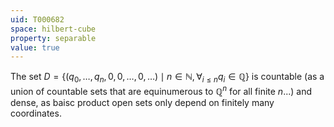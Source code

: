 ```yaml
---
uid: T000682
space: hilbert-cube
property: separable
value: true
---
```

The set $D = \{(q_0,\ldots,q_n,0,0,\ldots,0,\ldots)\mid n \in \mathbb{N}, \forall_{i \le n} q_i \in \mathbb{Q} \}$ is countable (as a union of countable sets that are equinumerous to $\mathbb{Q}^n$ for all finite $n$...) and dense, as baisc product open sets only depend on finitely many coordinates.

